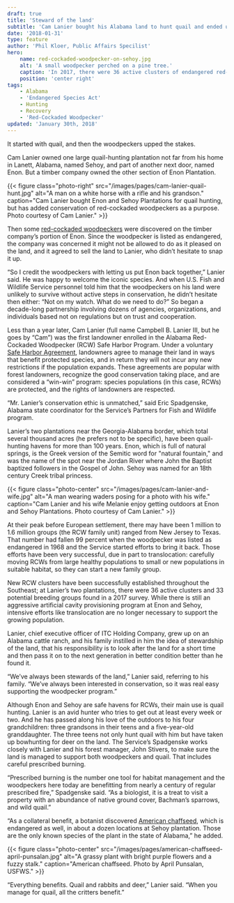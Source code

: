 ```yaml
---
draft: true
title: 'Steward of the land'
subtitle: 'Cam Lanier bought his Alabama land to hunt quail and ended up helping endangered woodpeckers'
date: '2018-01-31'
type: feature
author: 'Phil Kloer, Public Affairs Specilist'
hero:
    name: red-cockaded-woodpecker-on-sehoy.jpg
    alt: 'A small woodpecker perched on a pine tree.'
    caption: 'In 2017, there were 36 active clusters of endangered red-cockaded woodpeckers on Cam Lanier’s land in Alabama, thriving there under a Safe Harbor Agreement. Photo courtesy of Cam Lanier.'
    position: 'center right'
tags:
    - Alabama
    - 'Endangered Species Act'
    - Hunting
    - Recovery
    - 'Red-Cockaded Woodpecker'
updated: 'January 30th, 2018'
---
```


It started with quail, and then the woodpeckers upped the stakes. 

Cam Lanier owned one large quail-hunting plantation not far from his home in Lanett, Alabama, named Sehoy, and part of another next door, named Enon. But a timber company owned the other section of Enon Plantation.

{{< figure class="photo-right" src="/images/pages/cam-lanier-quail-hunt.jpg" alt="A man on a white horse with a rifle and his grandson." caption="Cam Lanier bought Enon and Sehoy Plantations for quail hunting, but has added conservation of red-cockaded woodpeckers as a purpose. Photo courtesy of Cam Lanier." >}}

Then some [red-cockaded woodpeckers](https://www.fws.gov/rcwrecovery/rcw.html) were discovered on the timber company’s portion of Enon. Since the woodpecker is listed as endangered, the company was concerned it might not be allowed to do as it pleased on the land, and it agreed to sell the land to Lanier, who didn’t hesitate to snap it up.

“So I credit the woodpeckers with letting us put Enon back together,” Lanier said. He was happy to welcome the iconic species.
And when U.S. Fish and Wildlife Service personnel told him that the woodpeckers on his land were unlikely to survive without active steps in conservation, he didn’t hesitate then either: “Not on my watch. What do we need to do?” 
So began a decade-long partnership involving dozens of agencies, organizations, and individuals based not on regulations but on trust and cooperation.

Less than a year later, Cam Lanier (full name Campbell B. Lanier III, but he goes by “Cam”) was the first landowner enrolled in the Alabama Red-Cockaded Woodpecker (RCW) Safe Harbor Program. Under a voluntary [Safe Harbor Agreement](https://www.fws.gov/endangered/landowners/safe-harbor-agreements.html), landowners agree to manage their land in ways that benefit protected species, and in return they will not incur any new restrictions if the population expands. These agreements are popular with forest landowners, recognize the good conservation taking place, and are considered a “win-win” program: species populations (in this case, RCWs) are protected, and the rights of landowners are respected.

“Mr. Lanier’s conservation ethic is unmatched,” said Eric Spadgenske, Alabama state coordinator for the Service’s Partners for Fish and Wildlife program.

Lanier’s two plantations near the Georgia-Alabama border, which total several thousand acres (he prefers not to be specific), have been quail-hunting havens for more than 100 years. Enon, which is full of natural springs, is the Greek version of the Semitic word for "natural fountain," and was the name of the spot near the Jordan River where John the Baptist baptized followers in the Gospel of John. Sehoy was named for an 18th century Creek tribal princess. 

{{< figure class="photo-center" src="/images/pages/cam-lanier-and-wife.jpg" alt="A man wearing waders posing for a photo with his wife." caption="Cam Lanier and his wife Melanie enjoy getting outdoors at Enon and Sehoy Plantations. Photo courtesy of Cam Lanier." >}}

At their peak before European settlement, there may have been 1 million to 1.6 million groups (the RCW family unit) ranged from New Jersey to Texas. That number had fallen 99 percent when the woodpecker was listed as endangered in 1968 and the Service started efforts to bring it back.
Those efforts have been very successful, due in part to translocation: carefully moving RCWs from large healthy populations to small or new populations in suitable habitat, so they can start a new family group.
 
New RCW clusters have been successfully established throughout the Southeast; at Lanier’s two plantations, there were 36 active clusters and 33 potential breeding groups found in a 2017 survey.  While there is still an aggressive artificial cavity provisioning program at Enon and Sehoy, intensive efforts like translocation are no longer necessary to support the growing population.
 
Lanier, chief executive officer of ITC Holding Company, grew up on an Alabama cattle ranch, and his family instilled in him the idea of stewardship of the land, that his responsibility is to look after the land for a short time and then pass it on to the next generation in better condition better than he found it.
 
“We’ve always been stewards of the land,” Lanier said, referring to his family.  “We’ve always been interested in conservation, so it was real easy supporting the woodpecker program.”

Although Enon and Sehoy are safe havens for RCWs, their main use is quail hunting. Lanier is an avid hunter who tries to get out at least every week or two. And he has passed along his love of the outdoors to his four grandchildren: three grandsons in their teens and a five-year-old granddaughter. The three teens not only hunt quail with him but have taken up bowhunting for deer on the land.
The Service’s Spadgenske works closely with Lanier and his forest manager, John Stivers, to make sure the land is managed to support both woodpeckers and quail. That includes careful prescribed burning. 

“Prescribed burning is the number one tool for habitat management and the woodpeckers here today are benefitting from nearly a century of regular prescribed fire,” Spadgenske said.  “As a biologist, it is a treat to visit a property with an abundance of native ground cover, Bachman’s sparrows, and wild quail.”

“As a collateral benefit, a botanist discovered [American chaffseed](/wildlife/plants/american-chaffseed/), which is endangered as well, in about a dozen locations at Sehoy plantation. Those are the only known species of the plant in the state of Alabama,” he added.

{{< figure class="photo-center" src="/images/pages/american-chaffseed-april-punsalan.jpg" alt="A grassy plant with bright purple flowers and a fuzzy stalk." caption="American chaffseed. Photo by April Punsalan, USFWS." >}}

“Everything benefits. Quail and rabbits and deer,” Lanier said. “When you manage for quail, all the critters benefit.”
